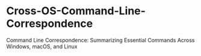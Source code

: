 # Cross-OS-Command-Line-Correspondence
Command Line Correspondence: Summarizing Essential Commands Across Windows, macOS, and Linux

